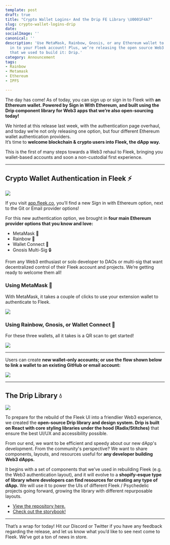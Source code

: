 ```yaml
---
template: post
draft: true
title: "Crypto Wallet Logins⚡ And the Drip FE Library \U0001F4A7"
slug: crypto-wallet-logins-drip
date: 
socialImage: ''
canonical: ''
description: 'Use MetaMask, Rainbow, Gnosis, or any Ethereum wallet to sign up & sign
  in to your Fleek account! Plus, we’re releasing the open source Web3 frontend library
  that we used to build it: Drip.'
category: Announcement
tags:
- Rainbow
- Metamask
- Ethereum
- IPFS

---
```


The day has come! As of today, you can sign up or sign in to Fleek with **an Ethereum wallet. Powered by Sign in With Ethereum, and built using the Drip component library for Web3 apps that we’re also open-sourcing today!**

We hinted at this release last week, with the authentication page overhaul, and today we’re not only releasing one option, but four different Ethereum wallet authentication providers.  
It’s time to **welcome blockchain & crypto users into Fleek, the dApp way.**

This is the first of many steps towards a Web3 rehaul to Fleek, bringing you wallet-based accounts and soon a non-custodial first experience.

***

## Crypto Wallet Authentication in Fleek ⚡

![](https://storageapi.fleek.co/fleek-team-bucket/image%2035.png)

If you visit [app.fleek.co](https://app.fleek.co/), you’ll find a new Sign in with Ethereum option, next to the Git or Email provider options!

For this new authentication option, we brought in **four main Ethereum provider options that you know and love:**

* MetaMask 🦊
* Rainbow 🌈
* Wallet Connect 🤝
* Gnosis Multi-Sig 🔒

From any Web3 enthusiast or solo developer to DAOs or multi-sig that want decentralized control of their Fleek account and projects. We’re getting ready to welcome them all!

### Using MetaMask 🦊

With MetaMask, it takes a couple of clicks to use your extension wallet to authenticate to Fleek.

![](https://storageapi.fleek.co/fleek-team-bucket/fleek-logins/meta.webp)

### Using Rainbow, Gnosis, or Wallet Connect 🌈

For these three wallets, all it takes is a QR scan to get started!

![](https://storageapi.fleek.co/fleek-team-bucket/fleek-logins/wc.webp)

***

Users can create **new wallet-only accounts; or use the flow shown below to link a wallet to an existing GitHub or email account:**

![](https://storageapi.fleek.co/fleek-team-bucket/fleek-logins/change.webp)

***

## The Drip Library 💧

![](https://storageapi.fleek.co/fleek-team-bucket/drip.png)

To prepare for the rebuild of the Fleek UI into a friendlier Web3 experience, we created the **open-source Drip library and design system. Drip is built on React with core styling libraries under the hood (Radix/Stitches)** that ensure the best UI/UX and accessibility possible.

From our end, we want to be efficient and speedy about our new dApp's development. From the community's perspective? We want to share components, layouts, and resources useful for **any developer building Web3 dApps.**

It begins with a set of components that we’ve used in rebuilding Fleek (e.g. the Web3 authentication layout), and it will evolve to a **shopify-esque type of library where developers can find resources for creating any type of dApp.** We will use it to power the UIs of different Fleek / Psychedelic projects going forward, growing the library with different repurposable layouts.

* [View the repository here.](https://github.com/FleekHQ/react-drip)
* [Check out the storybook!](https://drip.fleek.co/?path=/story/alert--customizable)

***

That’s a wrap for today! Hit our Discord or Twitter if you have any feedback regarding the release, and let us know what you’d like to see next come to Fleek. We’ve got a ton of news in store.